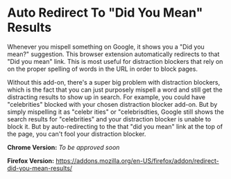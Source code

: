# Auto Redirect To "Did You Mean" Results


Whenever you mispell something on Google, it shows you a "Did you mean?" suggestion. This browser extension automatically redirects to that "Did you mean" link. This is most useful for distraction blockers that rely on on the proper spelling of words in the URL in order to block pages.

Without this add-on, there's a super big problem with distraction blockers, which is the fact that you can just purposely mispell a word and still get the distracting results to show up in search. For example, you could have "celebrities" blocked with your chosen distraction blocker add-on. But by simply mispelling it as "celebr ities" or "celebrisdties, Google still shows the search results for "celebrities" and your distraction blocker is unable to block it. But by auto-redirecting to the that "did you mean" link at the top of the page, you can't fool your distraction blocker.

**Chrome Version:** *To be approved soon*

**Firefox Version:** https://addons.mozilla.org/en-US/firefox/addon/redirect-did-you-mean-results/
